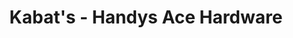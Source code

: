 ---
title: "Kabat's - Handys Ace Hardware"
url: /mesa/kabats-handys-ace-hardware/
shop: Baumarkt
---